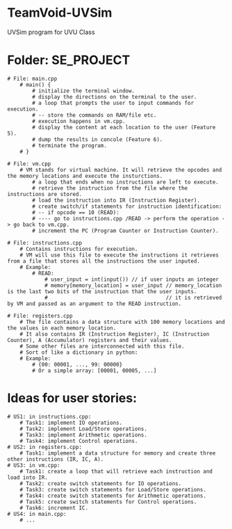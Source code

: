 # TeamVoid-UVSim
UVSim program for UVU Class

# Folder: SE_PROJECT
    # File: main.cpp
        # main() {
            # initialize the terminal window.
            # display the directions on the terminal to the user.
            # a loop that prompts the user to input commands for execution.
            # -- store the commands on RAM/file etc.
            # execution happens in vm.cpp.
            # display the content at each location to the user (Feature 5).
            # dump the results in concole (Feature 6).
            # terminate the program.
        # }

    # File: vm.cpp 
        # VM stands for virtual machine. It will retrieve the opcodes and the memory locations and execute the insturctions.
            # a loop that ends when no instructions are left to execute.
            # retrieve the instruction from the file where the instructions are stored.
            # load the instruction into IR (Instruction Register).
            # create switch/if statements for instruction identification:
            # -- if opcode == 10 (READ):
            # ---- go to instructions.cpp /READ -> perform the operation -> go back to vm.cpp.
            # increment the PC (Program Counter or Instruction Counter).

    # File: instructions.cpp
        # Contains instructions for execution.
        # VM will use this file to execute the instructions it retrieves from a file that stores all the instructions the user inputed.
        # Example:
            # READ:
                # user_input = int(input()) // if user inputs an integer
                # memory[memory_location] = user_input // memory_location is the last two bits of the instruction that the user inputs.
                #                                      // it is retrieved by VM and passed as an argument to the READ instruction.

    # File: registers.cpp
        # The file contains a data structure with 100 memory locations and the values in each memory location.
        # It also contains IR (Instruction Register), IC (Instruction Counter), A (Accumulator) registers and their values.
        # Some other files are interconnected with this file.
        # Sort of like a dictionary in python:
        # Example:
            # {00: 00001, ..., 99: 00000}
            # Or a simple array: [00001, 00005, ...]

# Ideas for user stories:
    # US1: in instructions.cpp:
        # Task1: implement IO operations.
        # Task2: implement Load/Store operations.
        # Task3: implement Arithmetic operations.
        # Task4: implement Control operations.
    # US2: in registers.cpp:
        # Task1: implement a data structure for memory and create three other instructions (IR, IC, A).
    # US3: in vm.cpp:
        # Task1: create a loop that will retrieve each instruction and load into IR.
        # Task2: create switch statements for IO operations.
        # Task3: create switch statements for Load/Store operations.
        # Task4: create switch statements for Arithmetic operations.
        # Task5: create switch statements for Control operations.
        # Task6: increment IC.
    # US4: in main.cpp:
        # ...